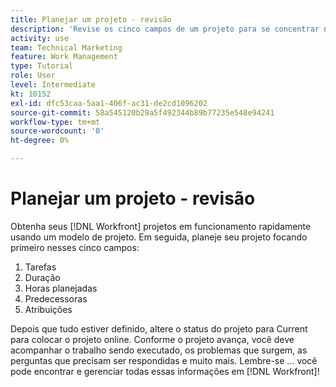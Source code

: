 ```yaml
---
title: Planejar um projeto - revisão
description: 'Revise os cinco campos de um projeto para se concentrar no planejamento de um projeto: tarefas, duração, horas planejadas, antecessores e atribuições.'
activity: use
team: Technical Marketing
feature: Work Management
type: Tutorial
role: User
level: Intermediate
kt: 10152
exl-id: dfc53caa-5aa1-406f-ac31-de2cd1096202
source-git-commit: 58a545120b29a5f492344b89b77235e548e94241
workflow-type: tm+mt
source-wordcount: '0'
ht-degree: 0%

---
```


# Planejar um projeto - revisão

Obtenha seus [!DNL  Workfront] projetos em funcionamento rapidamente usando um modelo de projeto. Em seguida, planeje seu projeto focando primeiro nesses cinco campos:

1. Tarefas
1. Duração
1. Horas planejadas
1. Predecessoras
1. Atribuições

Depois que tudo estiver definido, altere o status do projeto para Current para colocar o projeto online. Conforme o projeto avança, você deve acompanhar o trabalho sendo executado, os problemas que surgem, as perguntas que precisam ser respondidas e muito mais. Lembre-se ... você pode encontrar e gerenciar todas essas informações em [!DNL Workfront]!

<!---
footer urls for the LP
Plan a project 
Edit projects
Overview of the project planned start date
Overview of the project planned completion date
Tasks overview
Task duration and duration types 
Use task predecessors 
Modify multiple user assignments in a task list
Notifications: Information about work assigned to me 
--->
